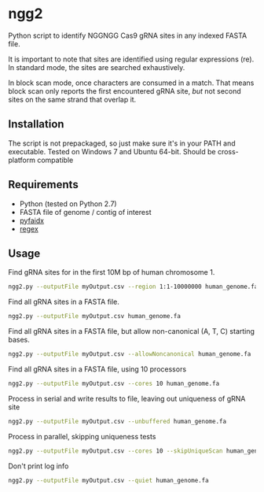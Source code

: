 # ngg2
Python script to identify NGGNGG Cas9 gRNA sites in any indexed FASTA file.

It is important to note that sites are identified using regular expressions (re). In standard mode, the sites are searched exhaustively.

In block scan mode, once characters are consumed in a match. That means block scan only reports the first encountered gRNA site, *but* not second sites on the same strand that overlap it.

## Installation
The script is not prepackaged, so just make sure it's in your PATH and executable. Tested on Windows 7 and Ubuntu 64-bit. Should be cross-platform compatible

## Requirements
* Python (tested on Python 2.7)
* FASTA file of genome / contig of interest
* [pyfaidx](https://github.com/mdshw5/pyfaidx)
* [regex](https://pypi.python.org/pypi/regex)

## Usage

Find gRNA sites for in the first 10M bp of human chromosome 1.

```bash
ngg2.py --outputFile myOutput.csv --region 1:1-10000000 human_genome.fa
```

Find all gRNA sites in a FASTA file.

```bash
ngg2.py --outputFile myOutput.csv human_genome.fa
```

Find all gRNA sites in a FASTA file, but allow non-canonical (A, T, C) starting bases.

```bash
ngg2.py --outputFile myOutput.csv --allowNoncanonical human_genome.fa
```

Find all gRNA sites in a FASTA file, using 10 processors

```bash
ngg2.py --outputFile myOutput.csv --cores 10 human_genome.fa
```

Process in serial and write results to file, leaving out uniqueness of gRNA site

```bash
ngg2.py --outputFile myOutput.csv --unbuffered human_genome.fa
```

Process in parallel, skipping uniqueness tests

```bash
ngg2.py --outputFile myOutput.csv --cores 10 --skipUniqueScan human_genome.fa
```

Don't print log info

```bash
ngg2.py --outputFile myOutput.csv --quiet human_genome.fa
```
